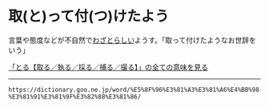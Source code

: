 # 取(と)って付(つ)けたよう

言葉や態度などが不自然で[わざとらしい](わざとらしい（態とらしい）)ようす。「取って付けたようなお世辞をいう」

[「とる【取る／執る／採る／捕る／撮る】」の全ての意味を見る](https://dictionary.goo.ne.jp/word/%E5%8F%96%E3%82%8B/#jn-161480)

---
`https://dictionary.goo.ne.jp/word/%E5%8F%96%E3%81%A3%E3%81%A6%E4%BB%98%E3%81%91%E3%81%9F%E3%82%88%E3%81%86/`
